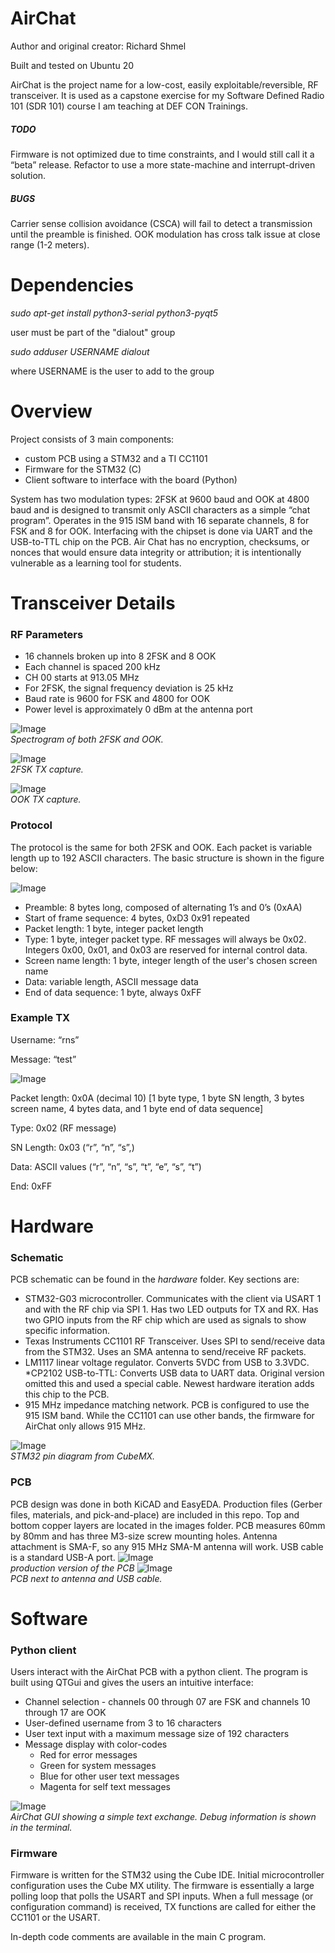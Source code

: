# AirChat

Author and original creator: Richard Shmel

Built and tested on Ubuntu 20

AirChat is the project name for a low-cost, easily exploitable/reversible, RF transceiver. It is used as a capstone exercise for my Software Defined Radio 101 (SDR 101) course I am teaching at DEF CON Trainings.

##### TODO
Firmware is not optimized due to time constraints, and I would still call it a “beta” release. Refactor to use a more state-machine and interrupt-driven solution.

##### BUGS  
Carrier sense collision avoidance (CSCA) will fail to detect a transmission until the preamble is finished. OOK modulation has cross talk issue at close range (1-2 meters).

# Dependencies
*sudo apt-get install python3-serial python3-pyqt5*

user must be part of the "dialout" group

*sudo adduser USERNAME dialout*

where USERNAME is the user to add to the group

# Overview

Project consists of 3 main components:
* custom PCB using a STM32 and a TI CC1101
* Firmware for the STM32 (C)
* Client software to interface with the board (Python)

System has two modulation types: 2FSK at 9600 baud and OOK at 4800 baud and is designed to transmit only ASCII characters as a simple “chat program”. Operates in the 915 ISM band with 16 separate channels, 8 for FSK and 8 for OOK. Interfacing with the chipset is done via UART and the USB-to-TTL chip on the PCB. Air Chat has no encryption, checksums, or nonces that would ensure data integrity or attribution; it is intentionally vulnerable as a learning tool for students.

# Transceiver Details

### RF Parameters
* 16 channels broken up into 8 2FSK and 8 OOK
* Each channel is spaced 200 kHz
* CH 00 starts at 913.05 MHz
* For 2FSK, the signal frequency deviation is 25 kHz
* Baud rate is 9600 for FSK and 4800 for OOK
* Power level is approximately 0 dBm at the antenna port

![Image](images/spectrogram.PNG)  
*Spectrogram of both 2FSK and OOK.*

![Image](images/fsk-tx.PNG)  
*2FSK TX capture.*

![Image](images/ook-tx.PNG)  
*OOK TX capture.*

### Protocol
The protocol is the same for both 2FSK and OOK. Each packet is variable length up to 192 ASCII characters. 
The basic structure is shown in the figure below:

![Image](images/proto1.png)

* Preamble: 8 bytes long, composed of alternating 1’s and 0’s (0xAA)
* Start of frame sequence: 4 bytes, 0xD3 0x91 repeated
* Packet length: 1 byte, integer packet length
* Type: 1 byte, integer packet type. RF messages will always be 0x02. Integers 0x00, 0x01, and 0x03 are reserved for internal control data.
* Screen name length: 1 byte, integer length of the user's chosen screen name
* Data: variable length, ASCII message data
* End of data sequence: 1 byte, always 0xFF

### Example TX

Username: “rns”

Message: “test”

![Image](images/proto2.png)

Packet length:	0x0A (decimal 10)
[1 byte type, 1 byte SN length, 3 bytes screen name, 4 bytes data, and 1 byte end of data sequence]

Type: 0x02 (RF message)

SN Length: 0x03 (“r”, “n”, “s”,)

Data: ASCII values (“r”, “n”, “s”, “t”, “e”, “s”, “t”)

End: 0xFF

# Hardware

### Schematic 
PCB schematic can be found in the *hardware* folder. Key sections are:
* STM32-G03 microcontroller. Communicates with the client via USART 1 and with the RF chip via SPI 1. Has two LED outputs for TX and RX. Has two GPIO inputs from the RF chip which are used as signals to show specific information.
* Texas Instruments CC1101 RF Transceiver. Uses SPI to send/receive data from the STM32. Uses an SMA antenna to send/receive RF packets.
* LM1117 linear voltage regulator. Converts 5VDC from USB to 3.3VDC.
*CP2102 USB-to-TTL: Converts USB data to UART data. Original version omitted this and used a special cable. Newest hardware iteration adds this chip to the PCB.
* 915 MHz impedance matching network. PCB is configured to use the 915 ISM band. While the CC1101 can use other bands, the firmware for AirChat only allows 915 MHz.

![Image](images/STM32_pins.PNG)  
*STM32 pin diagram from CubeMX.*

### PCB
PCB design was done in both KiCAD and EasyEDA. Production files (Gerber files, materials, and pick-and-place) are included in this repo. Top and bottom copper layers are located in the images folder. PCB measures 60mm by 80mm and has three M3-size screw mounting holes. Antenna attachment is SMA-F, so any 915 MHz SMA-M antenna will work. USB cable is a standard USB-A port.
![Image](images/PCB_1.jpg)  
*production version of the PCB*
![Image](images/PCB_2.jpg)  
*PCB next to antenna and USB cable.*

# Software
### Python client
Users interact with the AirChat PCB with a python client. The program is built using QTGui and gives the users an intuitive interface:
* Channel selection - channels 00 through 07 are FSK and channels 10 through 17 are OOK
* User-defined username from 3 to 16 characters
* User text input with a maximum message size of 192 characters
* Message display with color-codes
	* Red for error messages
	* Green for system messages
	* Blue for other user text messages
	* Magenta for self text messages

![Image](images/airchat-gui.png)  
*AirChat GUI showing a simple text exchange. Debug information is shown in the terminal.*

### Firmware
Firmware is written for the STM32 using the Cube IDE. Initial microcontroller configuration uses the Cube MX utility. The firmware is essentially a large polling loop that polls the USART and SPI inputs. When a full message (or configuration command) is received, TX functions are called for either the CC1101 or the USART.

In-depth code comments are available in the main C program.
